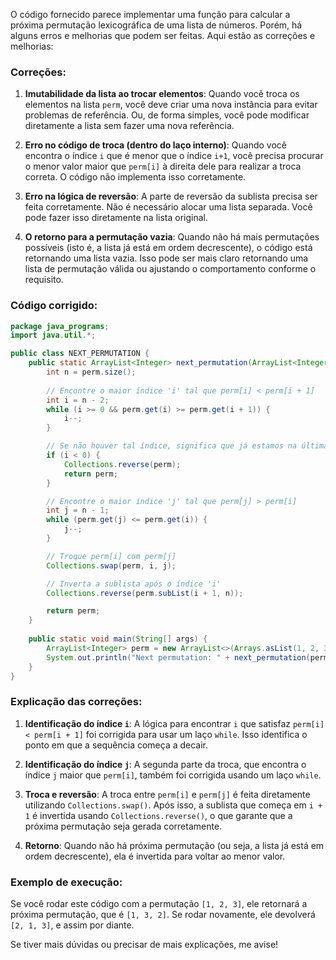 O código fornecido parece implementar uma função para calcular a próxima permutação lexicográfica de uma lista de números. Porém, há alguns erros e melhorias que podem ser feitas. Aqui estão as correções e melhorias:

### Correções:
1. **Imutabilidade da lista ao trocar elementos**: Quando você troca os elementos na lista `perm`, você deve criar uma nova instância para evitar problemas de referência. Ou, de forma simples, você pode modificar diretamente a lista sem fazer uma nova referência.
   
2. **Erro no código de troca (dentro do laço interno)**: Quando você encontra o índice `i` que é menor que o índice `i+1`, você precisa procurar o menor valor maior que `perm[i]` à direita dele para realizar a troca correta. O código não implementa isso corretamente.

3. **Erro na lógica de reversão**: A parte de reversão da sublista precisa ser feita corretamente. Não é necessário alocar uma lista separada. Você pode fazer isso diretamente na lista original.

4. **O retorno para a permutação vazia**: Quando não há mais permutações possíveis (isto é, a lista já está em ordem decrescente), o código está retornando uma lista vazia. Isso pode ser mais claro retornando uma lista de permutação válida ou ajustando o comportamento conforme o requisito.

### Código corrigido:

```java
package java_programs;
import java.util.*;

public class NEXT_PERMUTATION {
    public static ArrayList<Integer> next_permutation(ArrayList<Integer> perm) {
        int n = perm.size();
        
        // Encontre o maior índice 'i' tal que perm[i] < perm[i + 1]
        int i = n - 2;
        while (i >= 0 && perm.get(i) >= perm.get(i + 1)) {
            i--;
        }

        // Se não houver tal índice, significa que já estamos na última permutação
        if (i < 0) {
            Collections.reverse(perm);
            return perm;
        }

        // Encontre o maior índice 'j' tal que perm[j] > perm[i]
        int j = n - 1;
        while (perm.get(j) <= perm.get(i)) {
            j--;
        }

        // Troque perm[i] com perm[j]
        Collections.swap(perm, i, j);

        // Inverta a sublista após o índice 'i'
        Collections.reverse(perm.subList(i + 1, n));

        return perm;
    }
    
    public static void main(String[] args) {
        ArrayList<Integer> perm = new ArrayList<>(Arrays.asList(1, 2, 3));
        System.out.println("Next permutation: " + next_permutation(perm));
    }
}
```

### Explicação das correções:
1. **Identificação do índice `i`**: A lógica para encontrar `i` que satisfaz `perm[i] < perm[i + 1]` foi corrigida para usar um laço `while`. Isso identifica o ponto em que a sequência começa a decair.

2. **Identificação do índice `j`**: A segunda parte da troca, que encontra o índice `j` maior que `perm[i]`, também foi corrigida usando um laço `while`.

3. **Troca e reversão**: A troca entre `perm[i]` e `perm[j]` é feita diretamente utilizando `Collections.swap()`. Após isso, a sublista que começa em `i + 1` é invertida usando `Collections.reverse()`, o que garante que a próxima permutação seja gerada corretamente.

4. **Retorno**: Quando não há próxima permutação (ou seja, a lista já está em ordem decrescente), ela é invertida para voltar ao menor valor.

### Exemplo de execução:
Se você rodar este código com a permutação `[1, 2, 3]`, ele retornará a próxima permutação, que é `[1, 3, 2]`. Se rodar novamente, ele devolverá `[2, 1, 3]`, e assim por diante.

Se tiver mais dúvidas ou precisar de mais explicações, me avise!